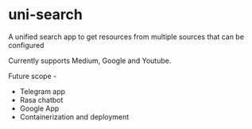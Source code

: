 # uni-search

A unified search app to get resources from multiple sources that can be configured

Currently supports Medium, Google and Youtube.

Future scope -

- Telegram app
- Rasa chatbot
- Google App
- Containerization and deployment
